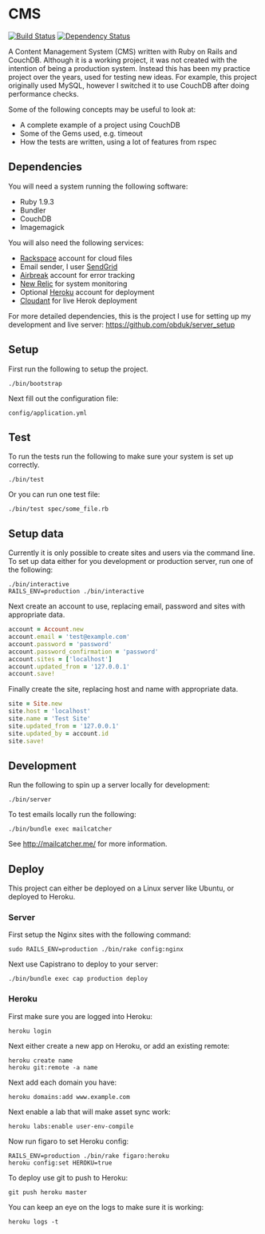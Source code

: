 CMS
===

[![Build Status](https://magnum.travis-ci.com/obduk/cms.png?token=sXscVE5WUsHy2jkmtzCZ)](http://magnum.travis-ci.com/obduk/cms)
[![Dependency Status](https://gemnasium.com/obduk/cms.png)](https://gemnasium.com/obduk/cms)

A Content Management System (CMS) written with Ruby on Rails and CouchDB.
Although it is a working project, it was not created with the intention of being
a production system. Instead this has been my practice project over the years,
used for testing new ideas. For example, this project originally used MySQL,
however I switched it to use CouchDB after doing performance checks.

Some of the following concepts may be useful to look at:

* A complete example of a project using CouchDB
* Some of the Gems used, e.g. timeout
* How the tests are written, using a lot of features from rspec

Dependencies
------------

You will need a system running the following software:

* Ruby 1.9.3
* Bundler
* CouchDB
* Imagemagick

You will also need the following services:

* [Rackspace](http://www.rackspace.com/) account for cloud files
* Email sender, I user [SendGrid](http://sendgrid.com/)
* [Airbreak](https://airbrake.io/) account for error tracking
* [New Relic](http://newrelic.com/) for system monitoring
* Optional [Heroku](https://www.heroku.com/) account for deployment
* [Cloudant](https://cloudant.com/) for live Herok deployment

For more detailed dependencies, this is the project I use for setting up my
development and live server: https://github.com/obduk/server_setup

Setup
-----

First run the following to setup the project.

```shell
./bin/bootstrap
```

Next fill out the configuration file:

```
config/application.yml
```

Test
----

To run the tests run the following to make sure your system is set up correctly.

```shell
./bin/test
```

Or you can run one test file:

```shell
./bin/test spec/some_file.rb
```

Setup data
----------

Currently it is only possible to create sites and users via the command line.
To set up data either for you development or production server, run one of the
following:

```shell
./bin/interactive
RAILS_ENV=production ./bin/interactive
```

Next create an account to use, replacing email, password and sites with
appropriate data.

```ruby
account = Account.new
account.email = 'test@example.com'
account.password = 'password'
account.password_confirmation = 'password'
account.sites = ['localhost']
account.updated_from = '127.0.0.1'
account.save!
```

Finally create the site, replacing host and name with appropriate data.

```ruby
site = Site.new
site.host = 'localhost'
site.name = 'Test Site'
site.updated_from = '127.0.0.1'
site.updated_by = account.id
site.save!
```

Development
-----------

Run the following to spin up a server locally for development:

```shell
./bin/server
```

To test emails locally run the following:

```shell
./bin/bundle exec mailcatcher
```

See http://mailcatcher.me/ for more information.

Deploy
------

This project can either be deployed on a Linux server like Ubuntu, or deployed
to Heroku.

### Server

First setup the Nginx sites with the following command:

```shell
sudo RAILS_ENV=production ./bin/rake config:nginx
```

Next use Capistrano to deploy to your server:

```shell
./bin/bundle exec cap production deploy
```

### Heroku

First make sure you are logged into Heroku:

```shell
heroku login
```

Next either create a new app on Heroku, or add an existing remote:

```shell
heroku create name
heroku git:remote -a name
```

Next add each domain you have:

```shell
heroku domains:add www.example.com
```

Next enable a lab that will make asset sync work:

```shell
heroku labs:enable user-env-compile
```

Now run figaro to set Heroku config:

```shell
RAILS_ENV=production ./bin/rake figaro:heroku
heroku config:set HEROKU=true
```

To deploy use git to push to Heroku:

```shell
git push heroku master
```

You can keep an eye on the logs to make sure it is working:
```shell
heroku logs -t
```

